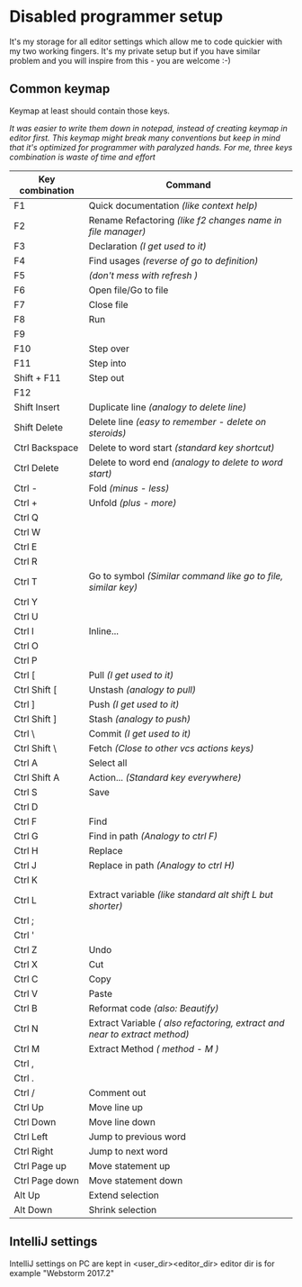 # Disabled programmer setup
It's my storage for all editor settings which allow me to code quickier with my two working fingers.
It's my private setup but if you have similar problem and you will inspire from this - you are welcome :-)

## Common keymap
Keymap at least should contain those keys.

*It was easier to write them down in notepad, instead of creating keymap in editor first. This keymap might break many conventions
but keep in mind that it's optimized for programmer with paralyzed hands. For me, three keys combination is waste of time and effort*



|Key combination| Command                                                       |
|---------------|---------------------------------------------------------------|
| F1            | Quick documentation *(like context help)*                     |
| F2            | Rename Refactoring *(like f2 changes name in file manager)*   |
| F3            | Declaration *(I get used to it)*                              |
| F4            | Find usages *(reverse of go to definition)*                   |
| F5            | *(don't mess with refresh )*                                  |
| F6            | Open file/Go to file                                          |
| F7            | Close file                                                    |
| F8            | Run                                                           |
| F9            |                                                               |
| F10           | Step over                                                     |
| F11           | Step into                                                     |
| Shift + F11   | Step out                                                      |
| F12           |                                                               |
| Shift Insert  | Duplicate line *(analogy to delete line)*                     |
| Shift Delete  | Delete line *(easy to remember - delete on steroids)*         |
| Ctrl Backspace| Delete to word start *(standard key shortcut)*                |
| Ctrl Delete   | Delete to word end *(analogy to delete to word start)*        |
| Ctrl -        | Fold *(minus - less)*                                         |
| Ctrl +        | Unfold *(plus - more)*                                        |
| Ctrl Q        |                                                               |
| Ctrl W        |                                                               |
| Ctrl E        |                                                               |
| Ctrl R        |                                                               |
| Ctrl T        | Go to symbol *(Similar command like go to file, similar key)* |
| Ctrl Y        |                                                               |
| Ctrl U        |                                                               |
| Ctrl I        | Inline...                                                     |
| Ctrl O        |                                                               |
| Ctrl P        |                                                               |
| Ctrl \[       | Pull *(I get used to it)*                   |
| Ctrl Shift \[ | Unstash *(analogy to pull)*                   |
| Ctrl \]       | Push *(I get used to it)*                   |
| Ctrl Shift \] | Stash *(analogy to push)*                   |
| Ctrl \\       | Commit *(I get used to it)*                   |
| Ctrl Shift \\ | Fetch *(Close to other vcs actions keys)*                   |
| Ctrl A        | Select all                   |
| Ctrl Shift A  | Action... *(Standard key everywhere)*                   |
| Ctrl S        | Save                   |
| Ctrl D        |                   |
| Ctrl F        | Find                   |
| Ctrl G        | Find in path *(Analogy to ctrl F)*                   |
| Ctrl H        | Replace                   |
| Ctrl J        | Replace in path *(Analogy to ctrl H)*                   |
| Ctrl K        |                   |
| Ctrl L        | Extract variable *(like standard alt shift L but shorter)*                   |
| Ctrl ;        |                   |
| Ctrl '        |                   |
| Ctrl Z        | Undo                   |
| Ctrl X        | Cut                   |
| Ctrl C        | Copy                   |
| Ctrl V        | Paste                   |
| Ctrl B        | Reformat code *(also: Beautify)*                   |
| Ctrl N        | Extract Variable *( also refactoring, extract and near to extract method)*|
| Ctrl M        | Extract Method *( method - M )* |                              |
| Ctrl ,        |                               |
| Ctrl .        |                               |
| Ctrl /        | Comment out                               |
| Ctrl Up       | Move line up                               |
| Ctrl Down     | Move line down                               |
| Ctrl Left     | Jump to previous word                               |
| Ctrl Right    | Jump to next word                               |
| Ctrl Page up  | Move statement up                               |
| Ctrl Page down| Move statement down                               |
| Alt Up        | Extend selection                               |
| Alt Down      | Shrink selection                               |

## IntelliJ settings
IntelliJ settings on PC are kept in <user_dir>\<editor_dir>
editor dir is for example "Webstorm 2017.2"
